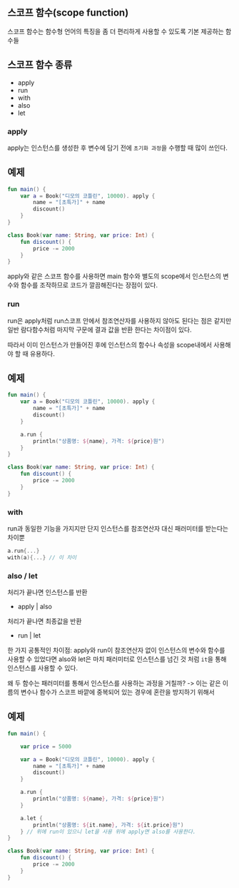 ## 스코프 함수(scope function)
스코프 함수는 함수형 언어의 특징을 좀 더 편리하게 사용할 수 있도록 기본 제공하는 함수들

## 스코프 함수 종류
+ apply
+ run
+ with
+ also
+ let


### apply
apply는 인스턴스를 생성한 후 변수에 담기 전에 ```초기화 과정```을 수행할 때 많이 쓰인다.

## 예제
```kotlin
fun main() {
    var a = Book("디모의 코틀린", 10000). apply {
        name = "[초특가]" + name
        discount()
    }
}

class Book(var name: String, var price: Int) {
    fun discount() {
        price -= 2000
    }
}
```
apply와 같은 스코프 함수를 사용하면 main 함수와 별도의 scope에서 인스턴스의 변수와 함수를 조작하므로 코드가 깔끔해진다는 장점이 있다.
### run
run은 apply처럼 run스코프 안에서 참조연산자를 사용하지 않아도 된다는 점은 같지만 일반 람다함수처럼 마지막 구문에 결과 값을 반환 한다는 차이점이 있다.

따라서 이미 인스턴스가 만들어진 후에 인스턴스의 함수나 속성을 scope내에서 사용해야 할 때 유용하다.

## 예제
```kotlin
fun main() {
    var a = Book("디모의 코틀린", 10000). apply {
        name = "[초특가]" + name
        discount()
    }

    a.run {
        println("상품명: ${name}, 가격: ${price}원")
    }
}

class Book(var name: String, var price: Int) {
    fun discount() {
        price -= 2000
    }
}
```

### with
run과 동일한 기능을 가지지만 단지 인스턴스를 참조연산자 대신 패러미터를 받는다는 차이뿐
```kotlin
a.run{...}
with(a){...} // 이 차이
```

### also / let
처리가 끝나면 인스턴스를 반환
+ apply | also

처리가 끝나면 최종값을 반환
+ run | let

한 가지 공통적인 차이점: apply와 run이 참조연산자 없이 인스턴스의 변수와 함수를 사용할 수 있었다면 also와 let은 마치 패러미터로 인스턴스를 넘긴 것 처럼 ```it```을 통해 인스턴스를 사용할 수 있다.

왜 두 함수는 패러미터를 통해서 인스턴스를 사용하는 과정을 거칠까? -> 이는 같은 이름의 변수나 함수가 스코프 바깥에 중복되어 있는 경우에 혼란을 방지하기 위해서

## 예제
```kotlin
fun main() {

    var price = 5000

    var a = Book("디모의 코틀린", 10000). apply {
        name = "[초특가]" + name
        discount()
    }

    a.run {
        println("상품명: ${name}, 가격: ${price}원")
    }

    a.let {
        println("상품명: ${it.name}, 가격: ${it.price}원")
    } // 위에 run이 있으니 let을 사용 위에 apply면 also를 사용한다.
}

class Book(var name: String, var price: Int) {
    fun discount() {
        price -= 2000
    }
}
```